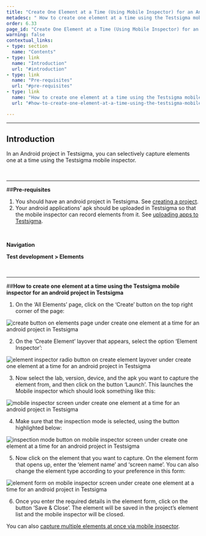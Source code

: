 ```yaml
---
title: "Create One Element at a Time (Using Mobile Inspector) for an Android Project"
metadesc: " How to create one element at a time using the Testsigma mobile inspector for an android project in Testsigma."
order: 6.33
page_id: "Create One Element at a Time (Using Mobile Inspector) for an Android Project"
warning: false
contextual_links:
- type: section
  name: "Contents"
- type: link
  name: "Introduction"
  url: "#introduction"
- type: link
  name: "Pre-requisites"
  url: "#pre-requisites"
- type: link
  name: "How to create one element at a time using the Testsigma mobile inspector for an android project in Testsigma"
  url: "#how-to-create-one-element-at-a-time-using-the-testsigma-mobile-inspector-for-an-android-project-in-testsigma"

---
```



---
## **Introduction**
In an Android project in Testsigma, you can selectively capture elements one at a time using the Testsigma mobile inspector. 

<br>

---
##**Pre-requisites**
1. You should have an android project in Testsigma. See [creating a project](https://testsigma.com/docs/projects/overview/).
2. Your android applications’ apk should be uploaded in Testsigma so that the mobile inspector can record elements from it. See [uploading apps to Testsigma](https://testsigma.com/docs/uploads/upload-apps/).

<br>

**Navigation**

**Test development > Elements**

<br>

---
##**How to create one element at a time using the Testsigma mobile inspector for an android project in Testsigma**

1. On the ‘All Elements’ page, click on the ‘Create’ button on the top right corner of the page:

![create button on elements page under create one element at a time for an android project in Testsigma](https://docs.testsigma.com/images/capture-single-element/create-button-create-one-element-android-testsigma.png)

2. On the ‘Create Element’ layover that appears, select the option ‘Element Inspector’:

![element inspector radio button on create element layover under create one element at a time for an android project in Testsigma](https://docs.testsigma.com/images/capture-single-element/element-inspector-radio-button-create-one-element-android-testsigma.png)

3. Now select the lab, version, device, and the apk you want to capture the element from, and then click on the button ‘Launch’. This launches the Mobile inspector which should look something like this:

![mobile inspector screen under create one element at a time for an android project in Testsigma](https://docs.testsigma.com/images/capture-single-element/mobile-inspector-screen-create-one-element-android-testsigma.png)

4. Make sure that the inspection mode is selected, using the button highlighted below:

![inspection mode button on mobile inspector screen under create one element at a time for an android project in Testsigma](https://docs.testsigma.com/images/capture-single-element/inspection-mode-button-create-one-element-android-testsigma.png)

5. Now click on the element that you want to capture. On the element form that opens up, enter the ‘element name’ and ‘screen name’. You can also change the element type according to your preference in this form:

![element form on mobile inspector screen under create one element at a time for an android project in Testsigma](https://docs.testsigma.com/images/capture-single-element/element-form-create-one-element-android-testsigma.png)

6. Once you enter the required details in the element form, click on the button ‘Save & Close’. The element will be saved in the project’s element list and the mobile inspector will be closed. 

You can also [capture multiple elements at once via mobile inspector](https://testsigma.com/docs/elements/android-apps/record-multiple-elements/).

